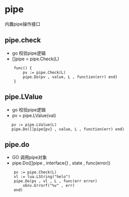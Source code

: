 # pipe
内置pipe操作接口

## pipe.check
- go 校验pipe逻辑
- []pipe = pipe.Check(L)
```golang
    func() {
        pv := pipe.Check(L)
        pipe.Do(pv , value, L , function(err) end)
    }
```

## pipe.LValue
- go 校验pipe逻辑
- pv = pipe.LValue(val)
```golang
   pv := pipe.LValue(L)
   pipe.Do([]pipe{pv} , value, L , function(err) end)
```
## pipe.do
- GO 调用pipe对象
- pipe.Do([]pipe , interface{} , state , func(error))
```golang
    pv := pipe.Check(L)
    vl := lua.LString("helo")
    pipe.Do(pv , vl , L , func(err error) 
	    xEnv.Errorf("%v" , err)
	end)
```